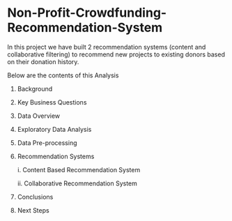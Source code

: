 # Non-Profit-Crowdfunding-Recommendation-System

In this project we have built 2 recommendation systems (content and collaborative filtering) to recommend new projects to existing donors based on their donation history. 


Below are the contents of this Analysis

1. Background
2. Key Business Questions
3. Data Overview
4. Exploratory Data Analysis
5. Data Pre-processing
6. Recommendation Systems

    i. Content Based Recommendation System
  
    ii. Collaborative Recommendation System
  
7. Conclusions
8. Next Steps

